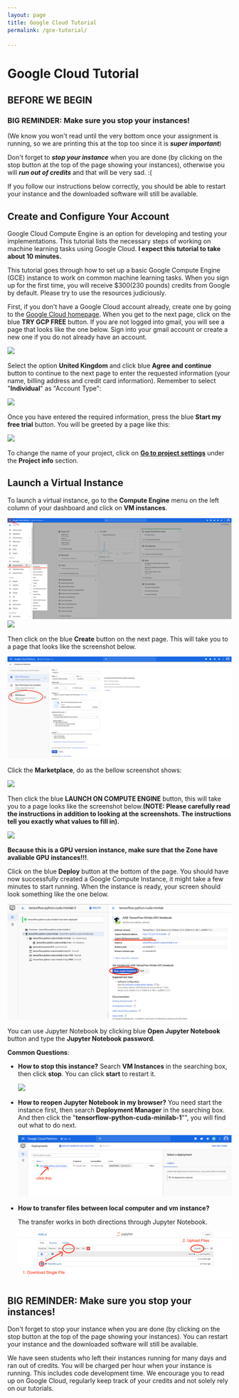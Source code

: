 ```yaml
---
layout: page
title: Google Cloud Tutorial
permalink: /gce-tutorial/

---
```


# Google Cloud Tutorial

## BEFORE WE BEGIN ## 
### BIG REMINDER: Make sure you stop your instances! ###
(We know you won't read until the very bottom once your assignment is running, so we are printing this at the top too since it is ***super important***)

Don't forget to ***stop your instance*** when you are done (by clicking on the stop button at the top of the page showing your instances), otherwise you will ***run out of credits*** and that will be very sad. :( 

If you follow our instructions below correctly, you should be able to restart your instance and the downloaded software will still be available.

## Create and Configure Your Account ##

Google Cloud Compute Engine is an option for developing and testing your implementations. This tutorial lists the necessary steps of working on machine learning tasks using Google Cloud. **I expect this tutorial to take about 10 minutes.**

This tutorial goes through how to set up a basic Google Compute Engine (GCE) instance to work on common machine learning tasks. When you sign up for the first time, you will receive $300(230 pounds) credits from Google by default. Please try to use the resources judiciously.

First, if you don't have a Google Cloud account already, create one by going to the [Google Cloud homepage](https://cloud.google.com/). When you get to the next page, click on the blue **TRY GCP FREE** button. If you are not logged into gmail, you will see a page that looks like the one below. Sign into your gmail account or create a new one if you do not already have an account. 

<div class='fig figcenter fighighlight'>
  <img src='/screenshot/step1.png'>
</div>

Select the option **United Kingdom** and click blue **Agree and continue** button to continue to the next page to enter the requested information (your name, billing address and credit card information). Remember to select "**Individual**" as "Account Type":

<div class='fig figcenter fighighlight'>
    <img src='/screenshot/step2.png'>
</div>

Once you have entered the required information, press the blue **Start my free trial** button. You will be greeted by a page like this: 

<div class='fig figcenter fighighlight'>
    <img src='/screenshot/GCP DASHABOARD.png'>
</div>

To change the name of your project, click on [**Go to project settings**](console.cloud.google.com/iam-admin/settings/project) under the **Project info** section.

## Launch a Virtual Instance ##

To launch a virtual instance, go to the **Compute Engine** menu on the left column of your dashboard and click on **VM instances**. 
<div class='fig figcenter fighighlight'>
  <img src='/screenshot/vm instance.png'>
  <img src='/screenshot/create.png'> 
</div>

Then click on the blue **Create** button on the next page. This will take you to a page that looks like the screenshot below.

<div class='fig figcenter fighighlight'>
  <img src='/screenshot/marketplace.png'>
</div>

Click the **Marketplace**, do as the bellow screenshot shows:


<div class='fig figcenter fighighlight'>
  <img src='/screenshot/AISE.png'>
</div>

Then click the blue **LAUNCH ON COMPUTE ENGINE** button, this will take you to a page looks like the screenshot below.**(NOTE: Please carefully read the instructions in addition to looking at the screenshots. The instructions tell you exactly what values to fill in).** 

<div class='fig figcenter fighighlight'>
  <img src='/screenshot/deploy.png'>
</div>

**Because this is a GPU version instance, make sure that the **Zone** have avaliable GPU instances!!!**.

Click on the blue **Deploy** button at the bottom of the page. You should have now successfully created a Google Compute Instance, it might take a few minutes to start running. When the instance is ready, your screen should look something like the one below.

<div class='fig figcenter fighighlight'>
  <img src='/screenshot/ssh-jupyternotebook.png'>
</div>

You can use Jupyter Notebook by clicking blue **Open Jupyter Notebook** button and  type the **Jupyter Notebook password**.

**Common Questions**:

- **How to stop this instance?** Search **VM Instances** in the searching box, then click **stop**. You can click **start** to restart it.
  
  <div class='fig figcenter fighighlight'>
  <img src='/screenshot/stop instances.png'>
  </div>

- **How to reopen Jupyter Notebook in my browser?** You need start the instance first, then search **Deployment Manager** in the searching box. And then click the "**tensorflow-python-cuda-minilab-1**"", you will find out what to do next. 
  <div class='fig figcenter fighighlight'>
  <img src='/screenshot/reopen jupyter.png'>
  </div>
 
- **How to transfer files between local computer and vm instance?**

  The transfer works in both directions through Jupyter Notebook.
  <div class='fig figcenter fighighlight'>
  <img src='/screenshot/transfer files.png'>
  </div>
 
## BIG REMINDER: Make sure you stop your instances! ##

Don't forget to stop your instance when you are done (by clicking on the stop button at the top of the page showing your instances). You can restart your instance and the downloaded software will still be available. 

We have seen students who left their instances running for many days and ran out of credits. You will be charged per hour when your instance is running. This includes code development time. We encourage you to read up on Google Cloud, regularly keep track of your credits and not solely rely on our tutorials.
